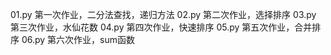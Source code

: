 01.py 第一次作业，二分法查找，递归方法
02.py 第二次作业，选择排序
03.py 第三次作业，水仙花数
04.py 第四次作业，快速排序
05.py 第五次作业，合并排序
06.py 第六次作业，sum函数
